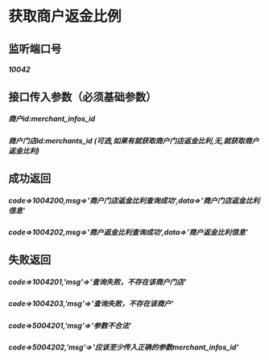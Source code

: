 # 获取商户返金比例
## 监听端口号
##### *10042*
## 接口传入参数（必须基础参数）
##### **商户id**:*merchant_infos_id*
##### **商户门店id**:*merchants_id* (可选,如果有就获取商户门店返金比利,无,就获取商户返金比利)
## 成功返回
##### **code=>1004200,msg=>'商户门店返金比利查询成功',data=>'商户门店返金比利信息'**
##### **code=>1004202,msg=>'商户返金比利查询成功',data=>'商户返金比利信息'**

## 失败返回
##### **code=>1004201,'msg'=>'查询失败，不存在该商户门店'**
##### **code=>1004203,'msg'=>'查询失败，不存在该商户'**
##### **code=>5004201,'msg'=>'参数不合法'**
##### **code=>5004202,'msg'=>'应该至少传入正确的参数merchant_infos_id'**
